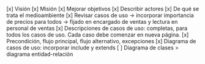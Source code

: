 [x] Visión
[x] Misión
[x] Mejorar objetivos
[x] Describir actores
[x] De qué se trata el medioambiente
[x] Revisar casos de uso -> incorporar importancia de precios para todos
    -> fijado en encargado de ventas y lectura en personal de ventas
[x] Descripciones de casos de uso: completas, para todos los casos de uso. Cada caso debe comenzar en nueva página.
[x] Precondición, flujo principal, flujo alternativo, excepciones
[x] Diagrama de casos de uso: incorporar include y extends
[ ] Diagrama de clases > diagrama entidad-relación
